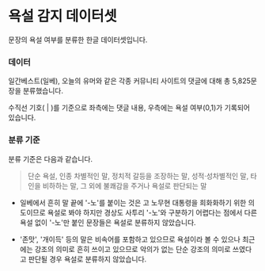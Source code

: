 # 욕설 감지 데이터셋
문장의 욕설 여부를 분류한 한글 데이터셋입니다.

### 데이터
일간베스트(일베), 오늘의 유머와 같은 각종 커뮤니티 사이트의 댓글에 대해 총 5,825문장을 분류했습니다.

수직선 기호( | )를 기준으로 좌측에는 댓글 내용, 우측에는 욕설 여부(0,1)가 기록되어 있습니다.

### 분류 기준
분류 기준은 다음과 같습니다.

> 단순 욕설, 인종 차별적인 말, 정치적 갈등을 조장하는 말, 성적·성차별적인 말, 타인을 비하하는 말, 그 외에 불쾌감을 주거나 욕설로 판단되는 말

- 일베에서 흔히 말 끝에 '-노'를 붙이는 것은 고 노무현 대통령을 희화화하기 위한 의도이므로 욕설로 봐야 하지만 경상도 사투리 '-노'와 구분하기 어렵다는 점에서 다른 욕설 없이 '-노'만 붙인 문장들은 욕설로 분류하지 않았습니다.

- '존맛', '개이득' 등의 말은 비속어를 포함하고 있으므로 욕설이라 볼 수 있으나 최근에는 강조의 의미로 흔히 쓰이고 있으므로 악의가 없는 단순 강조의 의미로 쓰였다고 판단될 경우 욕설로 분류하지 않았습니다.
